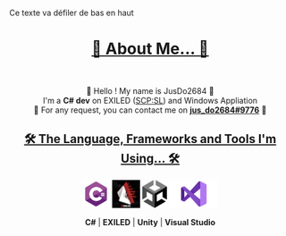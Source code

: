 <marquee direction="up">Ce texte va défiler de bas en haut</marquee>


<h1 align="center"><u>📌 About Me... 📌</u></h1>
<br>

<p align="center">
  👋 Hello ! My name is JusDo2684 👋
  <br>
  I'm a <b>C# dev</b> on EXILED (<a href="https://scpslgame.com/">SCP:SL</a>) and Windows Appliation
  <br>
  📧 For any request, you can contact me on <a href="https://discord.com/users/712290829057916980/"><b>jus_do2684#9776</b></a> 📧
</p>

<h2 align="center"><u>🛠 The Language, Frameworks and Tools I'm Using... 🛠</u></h2>

<p align="center">
  <code><img title="CSharp" height="50" src="ReadMeImages/CSharp.jpg"></code>     
  <code><img title="Exiled" height="50" src="ReadMeImages/Exiled.jpg"></code>     
  <code><img title="Unity" height="50" src="ReadMeImages/Unity.png"></code>      
  <code><img title="VisualStudio" height="50" src="ReadMeImages/VisualStudio.png"></code>     
</p>
<p align="center">
<b>C#</b> | <b>EXILED</b> | <b>Unity</b> | <b>Visual Studio</b>
</p>

<!---
jusdo2684/jusdo2684 is a ✨ special ✨ repository because its `README.md` (this file) appears on your GitHub profile.
You can click the Preview link to take a look at your changes.
--->
